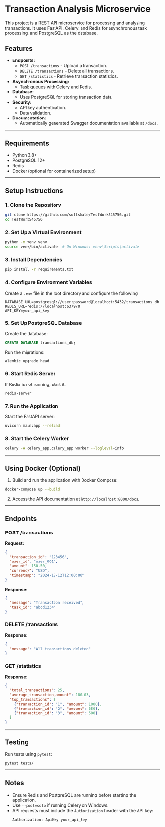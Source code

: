 # Transaction Analysis Microservice

This project is a REST API microservice for processing and analyzing transactions. It uses FastAPI, Celery, and Redis for asynchronous task processing, and PostgreSQL as the database.

## Features

- **Endpoints:**
  - `POST /transactions` - Upload a transaction.
  - `DELETE /transactions` - Delete all transactions.
  - `GET /statistics` - Retrieve transaction statistics.
- **Asynchronous Processing:**
  - Task queues with Celery and Redis.
- **Database:**
  - Uses PostgreSQL for storing transaction data.
- **Security:**
  - API key authentication.
  - Data validation.
- **Documentation:**
  - Automatically generated Swagger documentation available at `/docs`.

---

## Requirements

- Python 3.8+
- PostgreSQL 12+
- Redis
- Docker (optional for containerized setup)

---

## Setup Instructions

### 1. Clone the Repository
```bash
git clone https://github.com/softskate/TestWork545756.git
cd TestWork545756
```

### 2. Set Up a Virtual Environment
```bash
python -m venv venv
source venv/bin/activate  # On Windows: venv\Scripts\activate
```

### 3. Install Dependencies
```bash
pip install -r requirements.txt
```

### 4. Configure Environment Variables
Create a `.env` file in the root directory and configure the following:

```env
DATABASE_URL=postgresql://user:password@localhost:5432/transactions_db
REDIS_URL=redis://localhost:6379/0
API_KEY=your_api_key
```

### 5. Set Up PostgreSQL Database
Create the database:
```sql
CREATE DATABASE transactions_db;
```
Run the migrations:
```bash
alembic upgrade head
```

### 6. Start Redis Server
If Redis is not running, start it:
```bash
redis-server
```

### 7. Run the Application
Start the FastAPI server:
```bash
uvicorn main:app --reload
```

### 8. Start the Celery Worker
```bash
celery -A celery_app.celery_app worker --loglevel=info
```

---

## Using Docker (Optional)

1. Build and run the application with Docker Compose:

```bash
docker-compose up --build
```

2. Access the API documentation at `http://localhost:8000/docs`.

---

## Endpoints

### POST /transactions
**Request:**
```json
{
  "transaction_id": "123456",
  "user_id": "user_001",
  "amount": 150.50,
  "currency": "USD",
  "timestamp": "2024-12-12T12:00:00"
}
```
**Response:**
```json
{
  "message": "Transaction received",
  "task_id": "abcd1234"
}
```

### DELETE /transactions
**Response:**
```json
{
  "message": "All transactions deleted"
}
```

### GET /statistics
**Response:**
```json
{
  "total_transactions": 25,
  "average_transaction_amount": 180.03,
  "top_transactions": [
    {"transaction_id": "1", "amount": 1000},
    {"transaction_id": "2", "amount": 850},
    {"transaction_id": "3", "amount": 500}
  ]
}
```

---

## Testing

Run tests using `pytest`:
```bash
pytest tests/
```

---

## Notes

- Ensure Redis and PostgreSQL are running before starting the application.
- Use `--pool=solo` if running Celery on Windows.
- API requests must include the `Authorization` header with the API key:
  ```
  Authorization: ApiKey your_api_key
  
